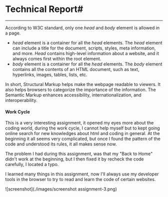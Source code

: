 # Technical Report#
---
 According to W3C standard, only one *head* and *body* element is allowed in a page.

- *head* element is a container for all the *head* elements.
The *head* element can include a title for the document, scripts, styles, meta information, and more. *Head* contains high-level information about a website, and it always comes first within the root element.
- *body* element is a container for all the *head* elements.
The *body* element contains all the contents of an HTML document, such as text, hyperlinks, images, tables, lists, etc.


In short, Structural Markup helps make the webpage readable to viewers. It also helps browsers to categorize the importance of the information.  The Semantic Markup enhances accessibility, internationalization, and interoperability.

#### Work Cycle
This is a very interesting assignment, it opened my eyes more about the coding world, during the work cycle, I cannot help myself but to kept going online search for new knowledges about html and coding in general. At the beginning it all seems very complicated, but once I found the pattern of the code and understood its rules, it all makes sense now.

The problem I had during this assignment, was that my "Back to Home" didn't work at the beginning, but I then fixed it by recheck the code carefully, I located a typo.

I learned many things in this assignment, now I'll always use my developer tools in the browser to try to read and learn the code of certain websites.

![screenshot](./images/screenshot assignment-3.png)
